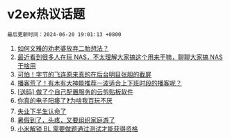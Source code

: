 # v2ex热议话题

`最后更新时间：2024-06-20 19:01:13 +0800`

1. [如何文雅的劝老婆放弃二胎想法？](https://www.v2ex.com/t/1051029)
1. [最近看到很多人在玩 NAS，不太理解大家搞这个用来干嘛，聊聊大家搞 NAS 干啥用](https://www.v2ex.com/t/1051049)
1. [可怕！字节的飞连原来真的在后台明目张胆的截屏](https://www.v2ex.com/t/1050989)
1. [播客荒了！有木有大神能推荐一波适合上下班时段的播客呢？](https://www.v2ex.com/t/1051036)
1. [[送码] 做了个自己配置服务的云剪贴板软件](https://www.v2ex.com/t/1051054)
1. [你真的电子阳痿了❓为啥我百玩不厌](https://www.v2ex.com/t/1051075)
1. [失业下半生认命了](https://www.v2ex.com/t/1051140)
1. [暑假到了，头疼，又要组织家庭游了](https://www.v2ex.com/t/1051034)
1. [小米解锁 BL 需要做题通过测试才能获得资格](https://www.v2ex.com/t/1051084)

